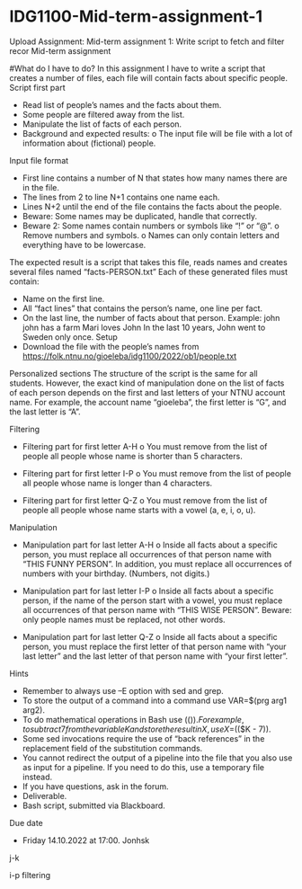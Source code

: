 # IDG1100-Mid-term-assignment-1
Upload Assignment: Mid-term assignment 1: Write script to fetch and filter recor
Mid-term assignment

#What do I have to do?
In this assignment I have to write a script that creates a number of files, each file will contain facts about specific people. 
Script first part
-	Read list of people’s names and the facts about them. 
-	Some people are filtered away from the list. 
-	Manipulate the list of facts of each person.
-	Background and expected results:
o	The input file will be file with a lot of information about (fictional) people.

Input file format
-	First line contains a number of N that states how many names there are in the file.
-	The lines from 2 to line N+1 contains one name each.
-	Lines N+2 until the end of the file contains the facts about the people. 
-	Beware: Some names may be duplicated, handle that correctly.
-	Beware 2: Some names contain numbers or symbols like “!” or “@”.
o	Remove numbers and symbols.
o	Names can only contain letters and everything have to be lowercase. 

The expected result is a script that takes this file, reads names and creates several files named “facts-PERSON.txt” Each of these generated files must contain: 
-	Name on the first line.
-	All “fact lines” that contains the person’s name, one line per fact. 
-	On the last line, the number of facts about that person. 
Example: 
	john
	john has a farm
	Mari loves John
	In the last 10 years, John went to Sweden only once.
Setup
-	Download the file with the people’s names from https://folk.ntnu.no/gioeleba/idg1100/2022/ob1/people.txt

Personalized sections
The structure of the script is the same for all students. However, the exact kind of manipulation done on the list of facts of each person depends on the first and last letters of your NTNU account name. 
For example, the account name “gioeleba”, the first letter is “G”, and the last letter is “A”.

Filtering
-	Filtering part for first letter A-H
o	You must remove from the list of people all people whose name is shorter than 5 characters.

-	Filtering part for first letter I-P
o	You must remove from the list of people all people whose name is longer than 4 characters.

-	Filtering part for first letter Q-Z
o	You must remove from the list of people all people whose name starts with a vowel (a, e, i, o, u).

Manipulation
-	Manipulation part for last letter A-H
o	Inside all facts about a specific person, you must replace all occurrences of that person name with “THIS FUNNY PERSON”. In addition, you must replace all occurrences of numbers with your birthday. (Numbers, not digits.)

-	Manipulation part for last letter I-P
o	Inside all facts about a specific person, if the name of the person start with a vowel, you must replace all occurrences of that person name with “THIS WISE PERSON”. Beware: only people names must be replaced, not other words.

-	Manipulation part for last letter Q-Z
o	Inside all facts about a specific person, you must replace the first letter of that person name with “your last letter” and the last letter of that person name with “your first letter”.   

Hints
-	Remember to always use –E option with sed and grep. 
-	To store the output of a command into a command use VAR=$(prg arg1 arg2).
-	To do mathematical operations in Bash use $(( )). For example, to subtract 7 from the variable K and store the result in X, use X=$(($K - 7)).
-	Some sed invocations require the use of “back references” in the replacement field of the substitution commands. 
-	You cannot redirect the output of a pipeline into the file that you also use as input for a pipeline. If you need to do this, use a temporary file instead. 
-	If you have questions, ask in the forum. 
-	Deliverable.
-	Bash script, submitted via Blackboard. 

Due date
-	Friday 14.10.2022 at 17:00.
Jonhsk

j-k

i-p filtering
